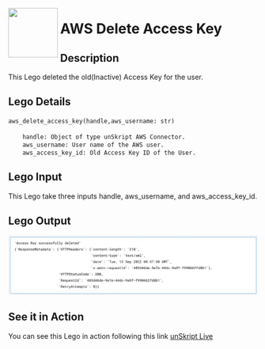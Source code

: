 [<img align="left" src="https://unskript.com/assets/favicon.png" width="100" height="100" style="padding-right: 5px">](https://unskript.com/assets/favicon.png) 
<h1>AWS Delete Access Key</h1>

## Description
This Lego deleted the old(Inactive) Access Key for the user.


## Lego Details

    aws_delete_access_key(handle,aws_username: str)

        handle: Object of type unSkript AWS Connector.
        aws_username: User name of the AWS user.
        aws_access_key_id: Old Access Key ID of the User.


## Lego Input
This Lego take three inputs handle, aws_username, and aws_access_key_id.

## Lego Output
<img src="./1.png">

## See it in Action

You can see this Lego in action following this link [unSkript Live](https://unskript.com)